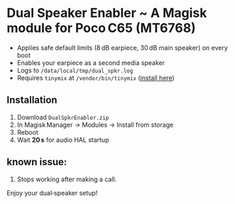 # Dual Speaker Enabler ~ A Magisk module for Poco C65 (MT6768)

- Applies safe default limits (8 dB earpiece, 30 dB main speaker) on every boot  
- Enables your earpiece as a second media speaker  
- Logs to `/data/local/tmp/dual_spkr.log`  
- Requires `tinymix` at `/vendor/bin/tinymix` ([install here](https://github.com/Dinodva/Tinymix-Binary-Installer-Magisk-Module/releases))

## Installation

1. Download `DualSpkrEnabler.zip`
2. In Magisk Manager → Modules → Install from storage  
3. Reboot
4. Wait **20 s** for audio HAL startup 

## known issue:
1. Stops working after making a call.

Enjoy your dual‑speaker setup!  
